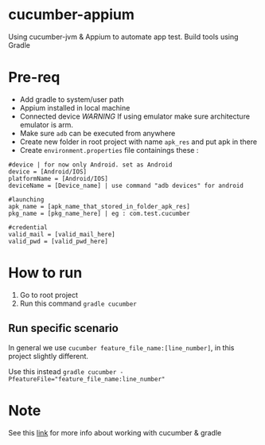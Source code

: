 # cucumber-appium
Using cucumber-jvm &amp; Appium to automate app test. Build tools using Gradle

# Pre-req
* Add gradle to system/user path
* Appium installed in local machine
* Connected device *WARNING* If using emulator make sure architecture emulator is arm.
* Make sure ``adb`` can be executed from anywhere
* Create new folder in root project with name ``apk_res`` and put apk in there
* Create ``environment.properties`` file containings these :

```
#device | for now only Android. set as Android
device = [Android/IOS] 
platformName = [Android/IOS]
deviceName = [Device_name] | use command "adb devices" for android

#launching
apk_name = [apk_name_that_stored_in_folder_apk_res]
pkg_name = [pkg_name_here] | eg : com.test.cucumber

#credential
valid_mail = [valid_mail_here]
valid_pwd = [valid_pwd_here]
```

# How to run
1. Go to root project
2. Run this command ``gradle cucumber``

## Run specific scenario
In general we use ``cucumber feature_file_name:[line_number]``, in this project slightly different.

Use this instead ``gradle cucumber -PfeatureFile="feature_file_name:line_number"``

# Note
See this [link](https://github.com/cucumber/cucumber-jvm/tree/master/examples/java-gradle) for more info about working with cucumber & gradle
